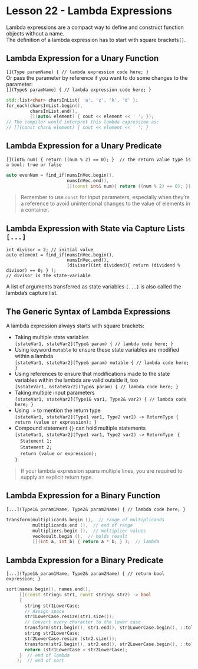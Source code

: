# Lesson 22 - Lambda Expressions
Lambda expressions are a compact way to define and construct function objects without a name.   
The definition of a lambda expression has to start with square brackets`[]`.

## Lambda Expression for a Unary Function
`[](Type paramName) { // lambda expression code here; }`   
Or pass the parameter by reference if you want to do some changes to the parameter:   
`[](Type& paramName) { // lambda expression code here; }`  

```c++
std::list<char> charsInList{ 'a', 'z', 'k', 'd' };
for_each(charsInList.begin(),
         charsInList.end(),
         [](auto& element) { cout << element << ' '; });
// The compiler would interpret this lambda expression as: 
// [](const char& element) { cout << element << ' '; }
```

## Lambda Expression for a Unary Predicate
`[](int& num) { return ((num % 2) == 0); }  // the return value type is a bool: true or false`
```c++
auto evenNum = find_if(numsInVec.begin(), 
                       numsInVec.end(), 
                       [](const int& num){ return ((num % 2) == 0); });
```
> Remember to use `const` for input parameters, especially when they’re a reference to avoid unintentional changes to the value of elements in a container.

## Lambda Expression with State via Capture Lists `[...]`
```
int divisor = 2; // initial value
auto element = find_if(numsInVec.begin(),
                       numsInVec.end(), 
                       [divisor](int dividend){ return (dividend % divisor) == 0; } );
// divisor is the state-variable
```
A list of arguments transferred as state variables `[...]` is also called the lambda’s capture list.

## The Generic Syntax of Lambda Expressions
A lambda expression always starts with square brackets:
* Taking multiple state variables  
`[stateVar1, stateVar2](Type& param) { // lambda code here; }`  
* Using keyword `mutable` to ensure these state variables are modified within a lambda  
`[stateVar1, stateVar2](Type& param) mutable { // lambda code here; }`
* Using references to ensure that modifications made to the state variables within the lambda are valid outside it, too  
`[&stateVar1, &stateVar2](Type& param) { // lambda code here; }`  
* Taking multiple input parameters  
`[stateVar1, stateVar2](Type1& var1, Type2& var2) { // lambda code here; }`
* Using `->` to mention the return type  
`[stateVar1, stateVar2](Type1 var1, Type2 var2) -> ReturnType { return (value or expression); }`
* Compound statement `{}` can hold multiple statements   
`[stateVar1, stateVar2](Type1 var1, Type2 var2) -> ReturnType `
`{`  
  `  Statement 1;`  
  `  Statement 2;`  
  `  return (value or expression);`  
`}`  
> If your lambda expression spans multiple lines, you are required to supply an explicit return type.

## Lambda Expression for a Binary Function
`[...](Type1& param1Name, Type2& param2Name) { // lambda code here; }`  
```c++
transform(multiplicands.begin (),  // range of multiplicands
          multiplicands.end (),  // end of range
          multipliers.begin (),  // multiplier values
          vecResult.begin (),  // holds result
          [](int a, int b) { return a * b; } );  // lambda
```

## Lambda Expression for a Binary Predicate
`[...](Type1& param1Name, Type2& param2Name) { // return bool expression; }`  
```c++
sort(names.begin(), names.end(), 
     [](const string& str1, const string& str2) -> bool 
     {
       string str1LowerCase;
       // Assign space 
       str1LowerCase.resize(str1.size()); 
       // Convert every character to the lower case
       transform(str1.begin(), str1.end(), str1LowerCase.begin(), ::tolower);
       string str2LowerCase; 
       str2LowerCase.resize (str2.size());
       transform(str2.begin(), str2.end(), str2LowerCase.begin(), ::tolower);
       return (str1LowerCase < str2LowerCase);
     }  // end of lambda
    );  // end of sort
```
